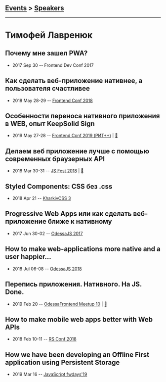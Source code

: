 ## [Events](../README.md) > [Speakers](../speakers.md)
---

# Тимофей Лавренюк

## Почему мне зашел PWA?
- 2017 Sep 30 -- Frontend Dev Conf 2017    
## Как сделать веб-приложение нативнее, а пользователя счастливее
- 2018 May 28-29 -- [Frontend Conf 2018](https://www.youtube.com/watch?v=aH8fF8lR9aE)    
## Особенности переноса нативного приложения в WEB, опыт KeepSolid Sign
- 2019 May 27-28 -- [Frontend Conf 2019 (РИТ++)](https://www.youtube.com/watch?v=b-bu6lUNzsg)  | [:notebook:](https://slides.com/timofeylavrenyuk/native-to-web-lite)  
## Делаем веб приложение лучше с помощью современных браузерных API
- 2018 Mar 30-31 -- [JS Fest 2018](https://www.youtube.com/watch?v=ImZMlHb1Oq0)  | [:notebook:](https://www.slideshare.net/JSFestUA/js-fest-2018-api)  
## Styled Components: CSS без .css
- 2018 Apr 21 -- [KharkivCSS 3](https://www.youtube.com/watch?v=YBk6FPlgVjk)    
## Progressive Web Apps или как сделать веб-приложение ближе к нативному
- 2017 Jun 30-02 -- [OdessaJS 2017](https://www.youtube.com/watch?v=CyysOk97WAA)    
## How to make web-applications more native and a user happier...
- 2018 Jul 06-08 -- [OdessaJS 2018](https://youtu.be/wklnEN-zzMI)    
## Перепись приложения. Нативного. На JS. Done.
- 2019 Feb 20 -- [OdessaFrontend Meetup 10](https://youtu.be/4DN3ctq7RDM)  | [:notebook:](https://www.slideshare.net/odessafrontend/js-done-odessafrontend-meetup-10)  
## How to make mobile web apps better with Web APIs
- 2018 Feb 10-11 -- [RS Conf 2018](https://youtu.be/AlRCcx5g3L4)    
## How we have been developing an Offline First application using Persistent Storage
- 2019 Mar 16 -- [JavaScript fwdays&#39;19](https://fwdays.com/en/event/js-fwdays-2019/review/how-we-have-been-developing-an-offline-first-application)    
